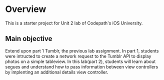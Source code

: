 # Overview
This is a starter project for Unit 2 lab of Codepath's iOS University.

## Main objective
Extend upon part 1 Tumblr, the previous lab assignment. In part 1, students were intructed to create a network request to the Tumblr API to display photos on a simple tableview. In this lab(part 2), students will learn about segues and understand how to pass information between view controllers by implenting an additional details view controller.
